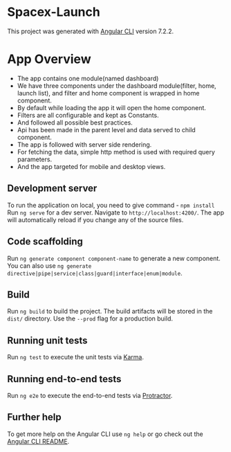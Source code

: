 # Spacex-Launch

This project was generated with [Angular CLI](https://github.com/angular/angular-cli) version 7.2.2.

# App Overview

- The app contains one module(named dashboard)
- We have three components under the dashboard module(filter, home, launch list), and filter and home component is wrapped in home component.
- By default while loading the app it will open the home component.
- Filters are all configurable and kept as Constants.
- And followed all possible best practices.
- Api has been made in the parent level and data served to child component.
- The app is followed with server side rendering.
- For fetching the data, simple http method is used with required query parameters.
- And the app targeted for mobile and desktop views.

## Development server
To run the application on local, you need to give command - `npm install`
Run `ng serve` for a dev server. Navigate to `http://localhost:4200/`. The app will automatically reload if you change any of the source files.

## Code scaffolding

Run `ng generate component component-name` to generate a new component. You can also use `ng generate directive|pipe|service|class|guard|interface|enum|module`.

## Build

Run `ng build` to build the project. The build artifacts will be stored in the `dist/` directory. Use the `--prod` flag for a production build.

## Running unit tests

Run `ng test` to execute the unit tests via [Karma](https://karma-runner.github.io).

## Running end-to-end tests

Run `ng e2e` to execute the end-to-end tests via [Protractor](http://www.protractortest.org/).

## Further help

To get more help on the Angular CLI use `ng help` or go check out the [Angular CLI README](https://github.com/angular/angular-cli/blob/master/README.md).
